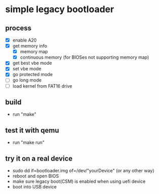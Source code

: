 # simple legacy bootloader

## process
* [x] enable A20
* [x] get memory info
  * [x] memory map
  * [x] continuous memory (for BIOSes not supporting memory map)
* [x] get best vbe mode
* [x] set vbe mode
* [x] go protected mode
* [ ] go long mode
* [ ] load kernel from FAT16 drive

## build
* run "make"

## test it with qemu
* run "make run"

## try it on a real device
* sudo dd if=bootloader.img of=/dev/"yourDevice" (or any other way)
* reboot and open BIOS
* make sure legacy boot(CSM) is enabled when using uefi device
* boot into USB device
